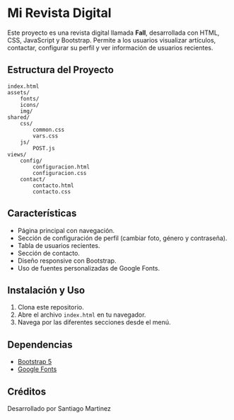 # Mi Revista Digital

Este proyecto es una revista digital llamada **Fall**, desarrollada con HTML, CSS, JavaScript y Bootstrap. Permite a los usuarios visualizar artículos, contactar, configurar su perfil y ver información de usuarios recientes.

## Estructura del Proyecto

```
index.html
assets/
    fonts/
    icons/
    img/
shared/
    css/
        common.css
        vars.css
    js/
        POST.js
views/
    config/
        configuracion.html
        configuracion.css
    contact/
        contacto.html
        contacto.css
```

## Características

- Página principal con navegación.
- Sección de configuración de perfil (cambiar foto, género y contraseña).
- Tabla de usuarios recientes.
- Sección de contacto.
- Diseño responsive con Bootstrap.
- Uso de fuentes personalizadas de Google Fonts.

## Instalación y Uso

1. Clona este repositorio.
2. Abre el archivo `index.html` en tu navegador.
3. Navega por las diferentes secciones desde el menú.

## Dependencias

- [Bootstrap 5](https://getbootstrap.com/)
- [Google Fonts](https://fonts.google.com/)

## Créditos

Desarrollado por Santiago Martinez
